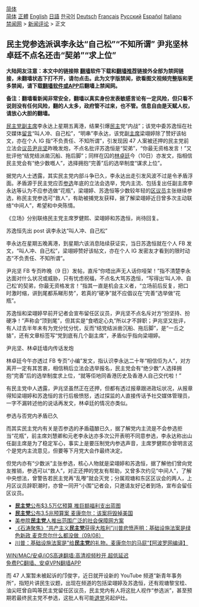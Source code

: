  <!-- 面包屑导航 --> <div class="breadcrumb"><!-- GTranslate: https://gtranslate.io/ -->  <div class="switcher notranslate">  <div class="selected">  <a href="#" onclick="return false;"> 简体</a>  </div>  <div class="option">  <a href="https://www.bannedbook.org" onclick="doGTranslate('zh-CN|zh-CN');jQuery('div.switcher div.selected a').html(jQuery(this).html());return false;" title="简体中文" class="nturl selected"> 简体</a>  <a href="https://www.bannedbook.org/zh-tw/" onclick="doGTranslate('zh-CN|zh-TW');jQuery('div.switcher div.selected a').html(jQuery(this).html());return false;" title="繁體中文" class="nturl"> 正體</a>  <a href="https://www.bannedbook.org/en/" onclick="doGTranslate('zh-CN|en');jQuery('div.switcher div.selected a').html(jQuery(this).html());return false;" title="English" class="nturl"> English</a>  <a href="https://www.bannedbook.org/ja/" onclick="doGTranslate('zh-CN|ja');jQuery('div.switcher div.selected a').html(jQuery(this).html());return false;" title="日本語" class="nturl"> 日語</a>  <a href="https://www.bannedbook.org/ko/" onclick="doGTranslate('zh-CN|ko');jQuery('div.switcher div.selected a').html(jQuery(this).html());return false;" title="한국어" class="nturl"> 한국어</a>  <a href="https://www.bannedbook.org/de/" onclick="doGTranslate('zh-CN|de');jQuery('div.switcher div.selected a').html(jQuery(this).html());return false;" title="Deutsch" class="nturl"> Deutsch</a>  <a href="https://www.bannedbook.org/fr/" onclick="doGTranslate('zh-CN|fr');jQuery('div.switcher div.selected a').html(jQuery(this).html());return false;" title="Français" class="nturl"> Français</a>  <a href="https://www.bannedbook.org/ru/" onclick="doGTranslate('zh-CN|ru');jQuery('div.switcher div.selected a').html(jQuery(this).html());return false;" title="Русский" class="nturl"> Русский</a>  <a href="https://www.bannedbook.org/es/" onclick="doGTranslate('zh-CN|es');jQuery('div.switcher div.selected a').html(jQuery(this).html());return false;" title="Español" class="nturl"> Español</a>  <a href="https://www.bannedbook.org/it/" onclick="doGTranslate('zh-CN|it');jQuery('div.switcher div.selected a').html(jQuery(this).html());return false;" title="Italiano" class="nturl"> Italiano</a>  </div>  </div>      <div class='breadcrumb-sub'><!-- Breadcrumb NavXT 6.3.0 --> <a href="https://www.bannedbook.org/" class="home">禁闻网</a> &gt; <a href="https://www.bannedbook.org/bnews/comments/" class="category">新闻评论</a> &gt; 正文</div></div><h2>民主党参选派讽李永达“自己松”“不知所谓” 尹兆坚林卓廷不点名还击“契弟”“求上位”</h2> <p class="notice"><b>大陆网友注意：本文中的链接除 <a href="https://github.com/bannedbook/fanqiang" >翻墙</a>软件下载和<a href="https://github.com/killgcd/justmysocks/blob/master/README.md">翻墙推荐</a>链接外全部为禁网链接，未翻墙状态下打不开，请勿点击。此为文字版禁闻，欲看图文视频完整版和更多禁闻，请下载<a href="https://github.com/bannedbook/fanqiang">翻墙软件或APP</a>后翻墙上禁闻网。</p><p>备注：翻墙看新闻非常安全，翻墙以真实身份发表敏感言论有一定风险，但只看不说则没有任何风险，翻的人太多，政府管不过来，也不管。信息自由是天赋人权，请放心大胆的翻墙。</b></p>  <div class="entry">  <p><a href="https://www.bannedbook.org/bnews/tag/%e6%b0%91%e4%b8%bb%e5%85%9a/" class="st_tag internal_tag" rel="tag" title="标签 民主党 下的日志">民主党</a><a href="https://www.bannedbook.org/bnews/tag/%E5%89%AF%E4%B8%BB%E5%B8%AD/" class="st_tag internal_tag" rel="tag" title="标签 副主席 下的日志">副主席</a>李永达上星期五离港，结果引爆<a href="https://www.bannedbook.org/bnews/tag/%e6%b0%91%e4%b8%bb/" class="st_tag internal_tag" rel="tag" title="标签 民主 下的日志">民主</a>党“内战”；该党中委苏逸恒在社交媒体<span class='wp_keywordlink'><a href="https://www.bannedbook.org/bnews/tougao/" title="留言" target="_blank">留言</a></span>“叫人冲、自己松”，“明串”李永达，该党副<a href="https://www.bannedbook.org/bnews/tag/%E4%B8%BB%E5%B8%AD/" class="st_tag internal_tag" rel="tag" title="标签 主席 下的日志">主席</a>梁翊婷除了赞好该帖文，亦在个人 IG 指“不负责任、不知所谓”，引发现因 47 人案被还押的民主党前立法会<a href="https://www.bannedbook.org/bnews/tag/%e8%ae%ae%e5%91%98/" class="st_tag internal_tag" rel="tag" title="标签 议员 下的日志">议员</a><a href="https://www.bannedbook.org/bnews/tag/%E5%B0%B9%E5%85%86%E5%9D%9A/" class="st_tag internal_tag" rel="tag" title="标签 尹兆坚 下的日志">尹兆坚</a>昨晚发炮，不点名批评苏逸恒是“契弟”，“你最无资格发言！”又批评他“结党结派凿沉船、拖后脚”；同样在囚的<a href="https://www.bannedbook.org/bnews/tag/%E6%9E%97%E5%8D%93%E5%BB%B7/" class="st_tag internal_tag" rel="tag" title="标签 林卓廷 下的日志">林卓廷</a>今（10日）亦发文，指相信民主党会有“绝少数嘅人”，选择拥抱“完善”后的选举制度“谋求上位”。</p> <p>据党内人士透露，其实民主党内部斗争已久，李永达出走引发风波不过是令矛盾浮面。矛盾源于民主党应否<a href="https://www.bannedbook.org/bnews/tag/%E5%8F%82%E9%80%89/" class="st_tag internal_tag" rel="tag" title="标签 参选 下的日志">参选</a>年底的立法会选举，党内主流、包括复出任副主席李永达等认为不应参选做“花瓶”，梁翊婷、苏逸恒等少数较年轻的<a href="https://www.bannedbook.org/bnews/tag/%E5%8C%BA%E8%AE%AE%E5%91%98/" class="st_tag internal_tag" rel="tag" title="标签 区议员 下的日志">区议员</a>主张继续参选，称民主党参选可“救人”，有助被捕党友获释，据了解梁翊婷近日曾多次主动联络“中间人”，希望和中央陈情。</p> <p>《立场》分别联络民主党主席罗健熙、梁翊婷和苏逸恒，尚待回复。</p>  <p>苏逸恒先出 post 讽李永达“叫人冲、自己松”</p> <p>李永达在星期五晚离港，到星期六该消息陆续获证实，当日苏逸恒就在个人 FB 发文，“叫人冲、自己松”，梁翊婷赞好该帖文，亦在个人 IG 发密友才看到的限时动态“不负责任、不知所谓”。</p> <p>尹兆坚 FB 专页昨晚（9 日）发帖，直斥“你唔出声无人话你哑架！”指不清楚李永达面对什么状况或威胁，只有忧虑祝福，不点名大骂苏逸恒，“写得出‘叫人冲、自己松’的契弟，你最无资格发言！”指其一直是机会主义者，“立场前后反复，把口时激时缩，讲到尾都系睇形势”，若真的“硬净”就不应倡议在“完善”选举做“花瓶”。</p>  <p>苏逸恒和梁翊婷早前开记者会宣布留任区议员，尹兆坚不点名斥对方“扮坚持、扮硬净！”声称会“顶到尾”，但其实是“食哂定心丸”所以才不辞职；尹兆坚又批评，有人过去半年未有为党分忧分忧，反而“结党结派凿沉船、拖后脚”，是“一丘之貉”，还有文章标签写“党到底有几个副主席”，矛盾似乎指向梁翊婷。</p> <p>尹兆坚、林卓廷墙内传话发炮</p> <p>林卓廷今午亦透过 FB 专页“小编”发文，指认识李永达二十年“相信佢为人”，对方离开一定有其苦衷，相信稍后立法会选举报名，民主党会有“绝少数”人选择拥抱“完善”后的选举制度求上位，“就等佢地同香港历史及香港人自己交代啦！”</p>  <p>有民主党中人透露，尹兆坚虽然正在还押，但都有透过报章跟进政坛状况，从报章得知梁翊婷和苏逸恒的言行后极愤怒，透过探监的人直接传话予社交媒体管理员，一字不漏转述他的说话再发文，林卓廷的情况亦类似。</p> <p>参选与否党内矛盾已久</p> <p>而其实民主党内有关是否参选的矛盾蕴酿已久，据了解党内主流是不会参选拒当“花瓶”，前主席刘慧卿和元老李永达亦多次公开表明不同意参选，李永达称出山任副主席是为了稳定军心，事实上是要压制党内参选声音，主席罗健熙亦曾明言这个是党内主流意见，但要等下月党大会作最终决定。</p>  <p>但党内亦有“少数派”主张参选，核心人物就是梁翊婷和苏逸恒，据了解他们曾向党友推销，参选可以“救人”，对正还押的党友有帮助，又曾多次约见“中间人”，了解中央想法，曾警告若民主党再“乱嚟”就会灭党；分属观塘和东区区议会的两人，上月区议员辞职潮时，亦曾一同开“小围”记者会，只邀请友好记者到场，宣布会留任区议员。</p> <ul class='op-related-articles' title='相关阅读'> <li><a href='https://www.bannedbook.org/bnews/cnnews/20210810/1603520.html' target='_blank'><b>民主党</b>公布$3.5万亿预算 推巨额福利支出蓝图</a></li> <li><a href='https://www.bannedbook.org/bnews/comments/20210810/1603491.html' target='_blank'><b>民主党</b>公布3.5兆预算案 麦康奈尔：该案将毁掉美国</a></li> <li><a href='https://www.bannedbook.org/bnews/worldnews/usa/20210810/1603409.html' target='_blank'>美参院<b>民主党</b>人推出范围广泛的社会保障网方案</a></li> <li><a href='https://www.bannedbook.org/bnews/bannedvideo/20210809/1603281.html' target='_blank'>《石涛聚焦》“共产主义<b>民主党</b>获得大胜利”川普悲愤声明：基础设施法案是绿色新政 麦克奈尔什么都没做（09/08）</a></li> <li><a href='https://www.bannedbook.org/bnews/cnnews/20210809/1602790.html' target='_blank'>川普：基础设施法案是"给<b>民主党</b>的礼物，麦康奈尔的马屁“【阿波罗网编译】</a></li> </ul> <p class="texttj"> <a href="https://github.com/bannedbook/fanqiang/wiki/V2ray%E6%9C%BA%E5%9C%BA" target="_blank">WIN/MAC/安卓/iOS高速翻墙:高清视频秒开,超低延迟</a><br/> <a href="https://github.com/bannedbook/fanqiang/wiki/%E7%A6%81%E9%97%BB%E7%BD%91%E5%AE%89%E5%8D%93%E7%BF%BB%E5%A2%99%E6%96%B0%E9%97%BBAPP" target="_blank">免费PC翻墙、安卓VPN翻墙APP</a></p><p>而 47 人案暂未被起诉的邝俊字，近日就开设新的 YouTube 频道“新青年事务所”，指短片讲民生议题，出现在频道的包括梁翊婷及苏逸恒，还有观塘黎宝桂、油尖旺曾自鸣等民主党留任区议员，民主党内有人将这批人视作“参选派”，甚至预期若最终民主党不参选，这批人有可能<span class='wp_keywordlink'><a href="http://tuidang.epochtimes.com/" title="退党" rel="nofollow" target="_blank">退党</a></span>另起炉灶。</p><a name='sharetosocial'></a>  <div style="margin-bottom:5px;padding-bottom:5px;clear:both"> <div id="archive-pix-1" class="banner-ads"> <!-- AuctionX Display platform tag START --> <div id="26318x728x90x621x_ADSLOT2" clicktrack="%%CLICK_URL_ESC%%"></div> <!-- AuctionX Display platform tag END --> </div> <div id="archive-pix-2" class="banner-ads"> <!-- AuctionX Display platform tag START --> <div id="26315x300x250x621x_ADSLOT2" clicktrack="%%CLICK_URL_ESC%%"></div> <!-- AuctionX Display platform tag END --> </div> </div>  <div id="archive-pix-1" class="banner-ads"> <!-- AuctionX Display platform tag START --> <div id="26318x728x90x621x_ADSLOT3" clicktrack="%%CLICK_URL_ESC%%"></div> <!-- AuctionX Display platform tag END --> </div> </div><!--END ENTRY--> 